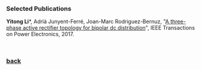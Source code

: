 <br />

### Selected Publications
  
**Yitong Li***, Adrià Junyent-Ferré, Joan-Marc Rodriguez-Bernuz, "[A three-phase active rectifier topology for bipolar dc distribution](http://ieeexplore.ieee.org/document/7921443/#full-text-section)", IEEE Transactions on Power Electronics, 2017.  

<br />

### [back](https://yt-li.github.io/)

